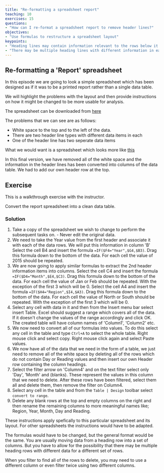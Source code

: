 ```yaml
---
title: "Re-formatting a spreadsheet report"
teaching: 10
exercises: 15
questions:
- "How can I re-format a spreadsheet report to remove header lines?"
objectives:
- "Use formulas to restructure a spreadsheet layout"
keypoints:
- "Heading lines may contain information relevant to the rows below it and needs to added to each of them"
- "There may be multiple heading lines with different information in each"
---
```



## Re-formatting a 'Report' spreadsheet

In this episode we are going to look a simple spreadsheet which has been designed as if it was to be a printed
report rather than a single data table.

We will highlight the problems with the layout and then provide instructions on how it might be changed to be 
more usable for analysis.

The spreadsheet can be downloaded from [here](../data/report_data_o.xlsx)

The problems that we can see are as follows:

* White space to the top and to the left of the data.
* There are two header line types with different data items in each
* One of the header line has two seperate data items

What we would want is a spreadsheet which looks more like [this](../data/report_data_c.xlsx)


In this final version, we have removed all of the white space and the information in the header lines 
has been converted into columns of the data table. We had to add our own header row at the top.



## Exercise 

This is a walkthrough exercise with the instructor.

Convert the report spreadsheet into a clean data table.

### Solution

1. Take a copy of the spreadsheet we wish to change to perform the subsequent tasks on. - Never edit the original data.
2. We need to take the Year value from the first header and associate it with each of the data rows. We will put this information in column 'B'
   Select the cell B4 and insert the formula `=IF($F4="Year",$G4,$B3)`. Drag this formula down to the bottom of the data. For each cell the value of 2015 should be repeated.
3. We are now going to apply similar formulas to extract the 2nd header information items into columns.
   Select the cell C4 and insert the formula `=IF($D4="Month",$E4,$C3)`.  Drag this formula down to the bottom of the data. For each cell the value of Jan or Feb should be repeated.
   With the exception of the first 3 which will be 0. 
   Select the cell A4 and insert the formula  `=IF($H4="Region",$I4,$A3)`. Drag this formula down to the bottom of the data. For each cell the value of North or South should be repeated.
   With the exception of the first 3 which will be 0. 
4. Select any cell with data in it and then from the Insert menu bar select insert Table. Excel should suggest a range which covers all of the data. If it doesn't change the values of the range accordingly and click OK.
   The created table will have column names of 'Column1', 'Column2' etc.
5. We now need to convert all of our formulas into values. To do this select any cell in the table and type `Ctrl+A` to select the whole table. 
   Right mouse click and select copy. Right mouse click again and select Paste values.
6. We now have all of the data that we need in the form of a table, we just need to remove all of the white space by deleting all of the rows which do not contain Day or Reading values and then insert our own Header row
   containing the column headings.
7. Select the filter arrow on 'Column4' and on the text filter select  only 'Day', 'Month' and (blanks). These represent the values in this column that we need
   to delete. After these rows have been filtered, select them all and delete them, then remove the filter on Column4.
8. Select any cell in the table and from the `Table | Design` toolbar select `convert to range`.
9. Delete any blank rows at the top and empty columns on the right and then rename the remaining columns to more meaningful names like; Region, Year, Month, Day and Reading.



These instructions apply spefically to this particular spreadsheet and its layout. 
For other spreadsheets the instructions would have to be adapted. 

The formulas would have to be changed, but the general format would be the same. You are usually moving data from a heading row into a set of columns. But you have to allow for the possibility that there may be multiple heading rows with different data for a different set of rows.

When you filter to find all of the rows to delete, you may need to use a different column or 
even filter twice using two different columns.


